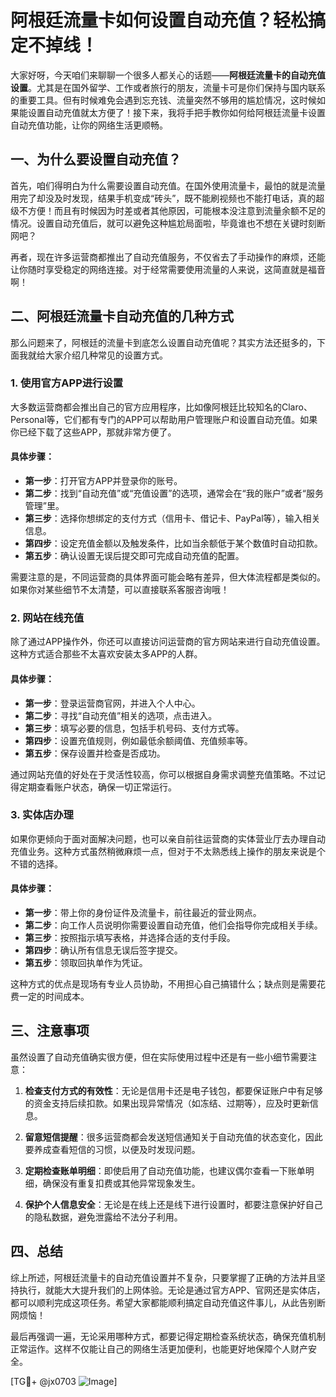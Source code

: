 # 阿根廷流量卡如何设置自动充值？轻松搞定不掉线！

大家好呀，今天咱们来聊聊一个很多人都关心的话题——**阿根廷流量卡的自动充值设置**。尤其是在国外留学、工作或者旅行的朋友，流量卡可是你们保持与国内联系的重要工具。但有时候难免会遇到忘充钱、流量突然不够用的尴尬情况，这时候如果能设置自动充值就太方便了！接下来，我将手把手教你如何给阿根廷流量卡设置自动充值功能，让你的网络生活更顺畅。

## 一、为什么要设置自动充值？

首先，咱们得明白为什么需要设置自动充值。在国外使用流量卡，最怕的就是流量用完了却没及时发现，结果手机变成“砖头”，既不能刷视频也不能打电话，真的超级不方便！而且有时候因为时差或者其他原因，可能根本没注意到流量余额不足的情况。设置自动充值后，就可以避免这种尴尬局面啦，毕竟谁也不想在关键时刻断网吧？

再者，现在许多运营商都推出了自动充值服务，不仅省去了手动操作的麻烦，还能让你随时享受稳定的网络连接。对于经常需要使用流量的人来说，这简直就是福音啊！

## 二、阿根廷流量卡自动充值的几种方式

那么问题来了，阿根廷的流量卡到底怎么设置自动充值呢？其实方法还挺多的，下面我就给大家介绍几种常见的设置方式。

### 1. 使用官方APP进行设置

大多数运营商都会推出自己的官方应用程序，比如像阿根廷比较知名的Claro、Personal等，它们都有专门的APP可以帮助用户管理账户和设置自动充值。如果你已经下载了这些APP，那就非常方便了。

#### 具体步骤：
- **第一步**：打开官方APP并登录你的账号。
- **第二步**：找到“自动充值”或“充值设置”的选项，通常会在“我的账户”或者“服务管理”里。
- **第三步**：选择你想绑定的支付方式（信用卡、借记卡、PayPal等），输入相关信息。
- **第四步**：设定充值金额以及触发条件，比如当余额低于某个数值时自动扣款。
- **第五步**：确认设置无误后提交即可完成自动充值的配置。

需要注意的是，不同运营商的具体界面可能会略有差异，但大体流程都是类似的。如果你对某些细节不太清楚，可以直接联系客服咨询哦！

### 2. 网站在线充值

除了通过APP操作外，你还可以直接访问运营商的官方网站来进行自动充值设置。这种方式适合那些不太喜欢安装太多APP的人群。

#### 具体步骤：
- **第一步**：登录运营商官网，并进入个人中心。
- **第二步**：寻找“自动充值”相关的选项，点击进入。
- **第三步**：填写必要的信息，包括手机号码、支付方式等。
- **第四步**：设置充值规则，例如最低余额阈值、充值频率等。
- **第五步**：保存设置并检查是否成功。

通过网站充值的好处在于灵活性较高，你可以根据自身需求调整充值策略。不过记得定期查看账户状态，确保一切正常运行。

### 3. 实体店办理

如果你更倾向于面对面解决问题，也可以亲自前往运营商的实体营业厅去办理自动充值业务。这种方式虽然稍微麻烦一点，但对于不太熟悉线上操作的朋友来说是个不错的选择。

#### 具体步骤：
- **第一步**：带上你的身份证件及流量卡，前往最近的营业网点。
- **第二步**：向工作人员说明你需要设置自动充值，他们会指导你完成相关手续。
- **第三步**：按照指示填写表格，并选择合适的支付手段。
- **第四步**：确认所有信息无误后签字提交。
- **第五步**：领取回执单作为凭证。

这种方式的优点是现场有专业人员协助，不用担心自己搞错什么；缺点则是需要花费一定的时间成本。

## 三、注意事项

虽然设置了自动充值确实很方便，但在实际使用过程中还是有一些小细节需要注意：

1. **检查支付方式的有效性**：无论是信用卡还是电子钱包，都要保证账户中有足够的资金支持后续扣款。如果出现异常情况（如冻结、过期等），应及时更新信息。

2. **留意短信提醒**：很多运营商都会发送短信通知关于自动充值的状态变化，因此要养成查看短信的习惯，以便及时发现问题。

3. **定期检查账单明细**：即使启用了自动充值功能，也建议偶尔查看一下账单明细，确保没有重复扣费或其他异常现象发生。

4. **保护个人信息安全**：无论是在线上还是线下进行设置时，都要注意保护好自己的隐私数据，避免泄露给不法分子利用。

## 四、总结

综上所述，阿根廷流量卡的自动充值设置并不复杂，只要掌握了正确的方法并且坚持执行，就能大大提升我们的上网体验。无论是通过官方APP、官网还是实体店，都可以顺利完成这项任务。希望大家都能顺利搞定自动充值这件事儿，从此告别断网烦恼！

最后再强调一遍，无论采用哪种方式，都要记得定期检查系统状态，确保充值机制正常运作。这样不仅能让自己的网络生活更加便利，也能更好地保障个人财产安全。

[TG💪+ @jx0703 ![Image](https://github.com/user-attachments/assets/dbca1d08-cadb-493c-b0ec-ad6f7a83f270)]